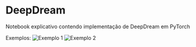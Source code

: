 # DeepDream
Notebook explicativo contendo implementação de DeepDream em PyTorch

Exemplos:
![Exemplo 1](https://i.ibb.co/R0jT6vH/dreamed.jpg)
![Exemplo 2](https://i.ibb.co/DLzkZNV/dreamed2.jpg)
